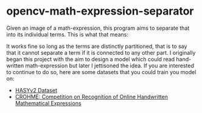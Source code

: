 # opencv-math-expression-separator
Given an image of a math-expression, this program aims to separate that into its individual terms. This is what that means:




It works fine so long as the terms are distinctly partitioned, that is to say that it cannot separate a term if it is connected to any other part.
I originally began this project with the aim to design a model which could read hand-written math-expression but later I jettisoned the idea.
If you are interested to continue to do so, here are some datasets that you could train you model on:
- [HASYv2 Dataset](https://www.kaggle.com/martinthoma/hasyv2-dataset-friend-of-mnist "HASYv2 Dataset")
- [CROHME: Competition on Recognition of Online Handwritten Mathematical Expressions](http://www.iapr-tc11.org/mediawiki/index.php/CROHME:_Competition_on_Recognition_of_Online_Handwritten_Mathematical_Expressions "CROHME: Competition on Recognition of Online Handwritten Mathematical Expressions")
